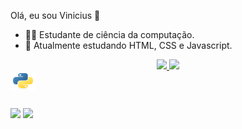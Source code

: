 Olá, eu sou Vinicius 👋
- 🧑‍🎓 Estudante de ciência da computação.
- 📘 Atualmente estudando HTML, CSS e Javascript.
<div align="center">
  <a href="https://github.com/vspessoa0">
  <img height="180em" src="https://github-readme-stats.vercel.app/api?username=vspessoa0&show_icons=true&theme=dark&include_all_commits=true&count_private=true"/>
  <img height="180em" src="https://github-readme-stats.vercel.app/api/top-langs/?username=vspessoa0&layout=compact&langs_count=7&theme=dark"/>
</div>
  
  
  <img align="center" alt="vspessoa0-Python" height="30" width="40" src="https://raw.githubusercontent.com/devicons/devicon/master/icons/python/python-original.svg">
</div>
  
  ##
 
<div>
  <a href="https://instagram.com/vspessoa_" target="_blank"><img src="https://img.shields.io/badge/-Instagram-%23E4405F?style=for-the-badge&logo=instagram&logoColor=white" target="_blank"></a>
  <a href = "mailto:viniciussouzapessoa@gmail.com"><img src="https://img.shields.io/badge/-Gmail-%23333?style=for-the-badge&logo=gmail&logoColor=white" target="_blank"></a>
</div>

